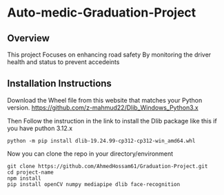 # Auto-medic-Graduation-Project
## Overview
This project Focuses on enhancing road safety By monitoring the driver health and status to prevent accedeints

## Installation Instructions
Download the Wheel file from this website that matches your Python version. 
https://github.com/z-mahmud22/Dlib_Windows_Python3.x

Then Follow the instruction in the link to install the Dlib package like this if you have puthon 3.12.x
```
python -m pip install dlib-19.24.99-cp312-cp312-win_amd64.whl
```
Now you can clone the repo in your directory/environment
```
git clone https://github.com/AhmedHossam61/Graduation-Project.git
cd project-name
npm install
pip install openCV numpy mediapipe dlib face-recognition
```
